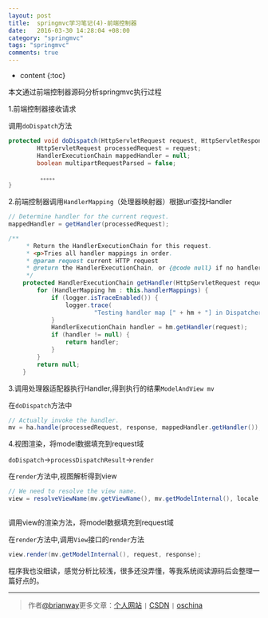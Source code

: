 ```yaml
---
layout: post
title:  springmvc学习笔记(4)-前端控制器
date:   2016-03-30 14:28:04 +08:00
category: "springmvc"
tags: "springmvc"
comments: true
---
```


* content
{:toc}




本文通过前端控制器源码分析springmvc执行过程


1.前端控制器接收请求

调用`doDispatch`方法

~~~java
protected void doDispatch(HttpServletRequest request, HttpServletResponse response) throws Exception {
		HttpServletRequest processedRequest = request;
		HandlerExecutionChain mappedHandler = null;
		boolean multipartRequestParsed = false;
    
         。。。。。
}
~~~


2.前端控制器调用`HandlerMapping`（处理器映射器）根据url查找Handler


~~~java
// Determine handler for the current request.
mappedHandler = getHandler(processedRequest);
~~~

~~~java
/**
	 * Return the HandlerExecutionChain for this request.
	 * <p>Tries all handler mappings in order.
	 * @param request current HTTP request
	 * @return the HandlerExecutionChain, or {@code null} if no handler could be found
	 */
	protected HandlerExecutionChain getHandler(HttpServletRequest request) throws Exception {
		for (HandlerMapping hm : this.handlerMappings) {
			if (logger.isTraceEnabled()) {
				logger.trace(
						"Testing handler map [" + hm + "] in DispatcherServlet with name '" + getServletName() + "'");
			}
			HandlerExecutionChain handler = hm.getHandler(request);
			if (handler != null) {
				return handler;
			}
		}
		return null;
	}
~~~

3.调用处理器适配器执行Handler,得到执行的结果`ModelAndView mv`

在`doDispatch`方法中

~~~java
// Actually invoke the handler.
mv = ha.handle(processedRequest, response, mappedHandler.getHandler());
~~~

4.视图渲染，将model数据填充到request域

`doDispatch`->`processDispatchResult`->`render`

在`render`方法中,视图解析得到view

~~~java
// We need to resolve the view name.
view = resolveViewName(mv.getViewName(), mv.getModelInternal(), locale, request);
		
~~~

调用view的渲染方法，将model数据填充到request域

在`render`方法中,调用`View`接口的`render`方法

~~~java
view.render(mv.getModelInternal(), request, response);
~~~


程序我也没细读，感觉分析比较浅，很多还没弄懂，等我系统阅读源码后会整理一篇好点的。



----

> 作者[@brianway](http://brianway.github.io/)更多文章：[个人网站](http://brianway.github.io/) `|` [CSDN](http://blog.csdn.net/h3243212/) `|` [oschina](http://my.oschina.net/brianway)
